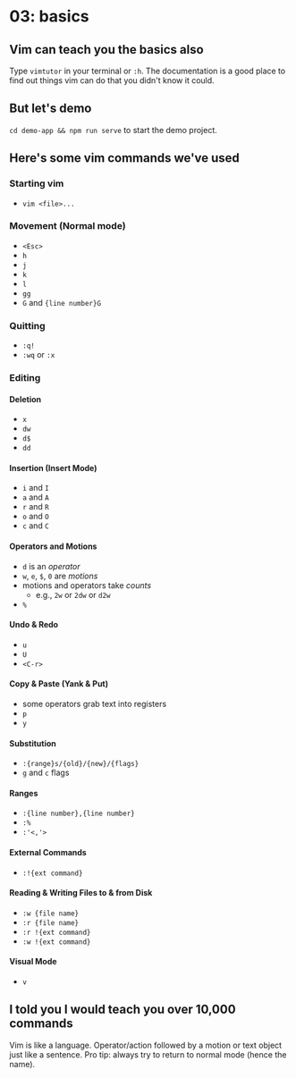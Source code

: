 # 03: basics

## Vim can teach you the basics also

Type `vimtutor` in your terminal or `:h`. The documentation
is a good place to find out things vim can do that you
didn't know it could.

## But let's demo

`cd demo-app && npm run serve` to start the demo project.

## Here's some vim commands we've used

### Starting vim

- `vim <file>...`

### Movement (Normal mode)

- `<Esc>`
- `h`
- `j`
- `k`
- `l`
- `gg`
- `G` and `{line number}G`

### Quitting

- `:q!`
- `:wq` or `:x`

### Editing

#### Deletion

- `x`
- `dw`
- `d$`
- `dd`

#### Insertion (Insert Mode)

- `i` and `I`
- `a` and `A`
- `r` and `R`
- `o` and `O`
- `c` and `C`

#### Operators and Motions

- `d` is an _operator_
- `w`, `e`, `$`, `0` are _motions_
- motions and operators take _counts_
  - e.g., `2w` or `2dw` or `d2w`
- `%`

#### Undo & Redo

- `u`
- `U`
- `<C-r>`

#### Copy & Paste (Yank & Put)

- some operators grab text into registers
- `p`
- `y`

#### Substitution

- `:{range}s/{old}/{new}/{flags}`
- `g` and `c` flags

#### Ranges

- `:{line number},{line number}`
- `:%`
- `:'<,'>`

#### External Commands

- `:!{ext command}`

#### Reading & Writing Files to & from Disk

- `:w {file name}`
- `:r {file name}`
- `:r !{ext command}`
- `:w !{ext command}`

#### Visual Mode

- `v`

## I told you I would teach you over 10,000 commands

Vim is like a language.
Operator/action followed by a motion or text object just
like a sentence. Pro tip: always try to return to normal
mode (hence the name).
